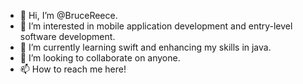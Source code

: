 - 👋 Hi, I’m @BruceReece.
- 👀 I’m interested in mobile application development and entry-level software development.
- 🌱 I’m currently learning swift and enhancing my skills in java.
- 💞️ I’m looking to collaborate on anyone.
- 📫 How to reach me here!

<!---
BruceReece/BruceReece is a ✨ special ✨ repository because its `README.md` (this file) appears on your GitHub profile.
You can click the Preview link to take a look at your changes.
--->

